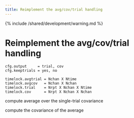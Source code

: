 ```yaml
---
title: Reimplement the avg/cov/trial handling
---
```


{% include /shared/development/warning.md %}

# Reimplement the avg/cov/trial handling

    cfg.output     = trial, cov
    cfg.keeptrials = yes, no

    timelock.avgtrial = Nchan X Ntime
    timelock.avgcov   = Nchan X Nchan
    timelock.trial    = Nrpt X Nchan X Ntime
    timelock.cov      = Nrpt X Nchan X Nchan

compute average over the single-trial covariance

compute the covariance of the average

